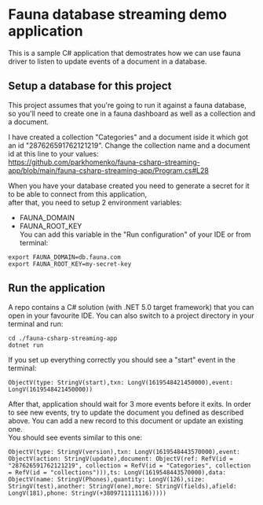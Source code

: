 # Fauna database streaming demo application

This is a sample C# application that demostrates how we can use fauna driver to listen to update events of a document in a database.

## Setup a database for this project

This project assumes that you're going to run it against a fauna database, so you'll need to create one in a fauna dashboard as well as a collection and a document.  

I have created a collection "Categories" and a document iside it which got an id "287626591762121219".
Change the collection name and a document id at this line to your values:  
https://github.com/parkhomenko/fauna-csharp-streaming-app/blob/main/fauna-csharp-streaming-app/Program.cs#L28

When you have your database created you need to generate a secret for it to be able to connect from this application,  
after that, you need to setup 2 environment variables:
- FAUNA_DOMAIN
- FAUNA_ROOT_KEY  
You can add this variable in the "Run configuration" of your IDE or from terminal:
```
export FAUNA_DOMAIN=db.fauna.com
export FAUNA_ROOT_KEY=my-secret-key
``` 

## Run the application

A repo contains a C# solution (with .NET 5.0 target framework) that you can open in your favourite IDE.
You can also switch to a project directory in your terminal and run:
```
cd ./fauna-csharp-streaming-app
dotnet run
```

If you set up everything correctly you should see a "start" event in the terminal:
```
ObjectV(type: StringV(start),txn: LongV(1619548421450000),event: LongV(1619548421450000))
```
After that, application should wait for 3 more events before it exits. In order to see new events, try to update the document you defined as described above. You can add a new record to this document or update an existing one.  
You should see events similar to this one:
```
ObjectV(type: StringV(version),txn: LongV(1619548443570000),event: ObjectV(action: StringV(update),document: ObjectV(ref: RefV(id = "287626591762121219", collection = RefV(id = "Categories", collection = RefV(id = "collections"))),ts: LongV(1619548443570000),data: ObjectV(name: StringV(Phones),quantity: LongV(126),size: StringV(test),another: StringV(one),more: StringV(fields),afield: LongV(181),phone: StringV(+3809711111116)))))
```
